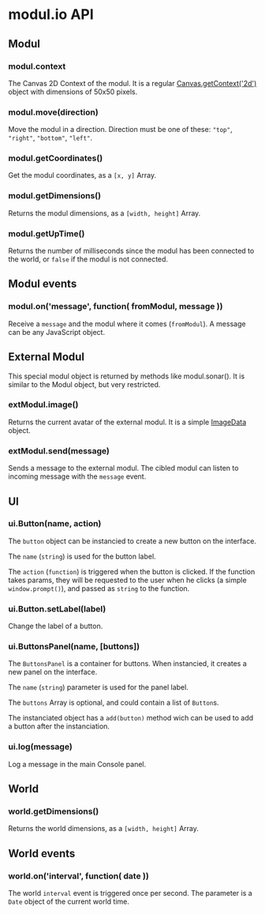 modul.io API
============

## Modul

### modul.context

The Canvas 2D Context of the modul. It is a regular [Canvas.getContext('2d')](https://developer.mozilla.org/en/HTML/Canvas) object with dimensions of 50x50 pixels.

### modul.move(direction)

Move the modul in a direction. Direction must be one of these: `"top"`, `"right"`, `"bottom"`, `"left"`.

### modul.getCoordinates()

Get the modul coordinates, as a `[x, y]` Array.

### modul.getDimensions()

Returns the modul dimensions, as a `[width, height]` Array.

### modul.getUpTime()

Returns the number of milliseconds since the modul has been connected to the world, or `false` if the modul is not connected.

## Modul events

### modul.on('message', function( fromModul, message ))

Receive a `message` and the modul where it comes (`fromModul`). A message can be any JavaScript object.

## External Modul

This special modul object is returned by methods like modul.sonar().
It is similar to the Modul object, but very restricted.

### extModul.image()

Returns the current avatar of the external modul. It is a simple [ImageData](https://developer.mozilla.org/En/HTML/Canvas/Pixel_manipulation_with_canvas) object.

### extModul.send(message)

Sends a message to the external modul. The cibled modul can listen to incoming message with the `message` event.

## UI

### ui.Button(name, action)

The `button` object can be instancied to create a new button on the interface.

The `name` (`string`) is used for the button label.

The `action` (`function`) is triggered when the button is clicked. If the function takes params, they will be requested to the user when he clicks (a simple `window.prompt()`), and passed as `string` to the function.

### ui.Button.setLabel(label)

Change the label of a button.

### ui.ButtonsPanel(name, [buttons])

The `ButtonsPanel` is a container for buttons. When instancied, it creates a new panel on the interface.

The `name` (`string`) parameter is used for the panel label.

The `buttons` Array is optional, and could contain a list of `Button`s.

The instanciated object has a `add(button)` method wich can be used to add a button after the instanciation.

### ui.log(message)

Log a message in the main Console panel.

## World

### world.getDimensions()

Returns the world dimensions, as a `[width, height]` Array.

## World events

### world.on('interval', function( date ))

The world `interval` event is triggered once per second. The parameter is a `Date` object of the current world time.
